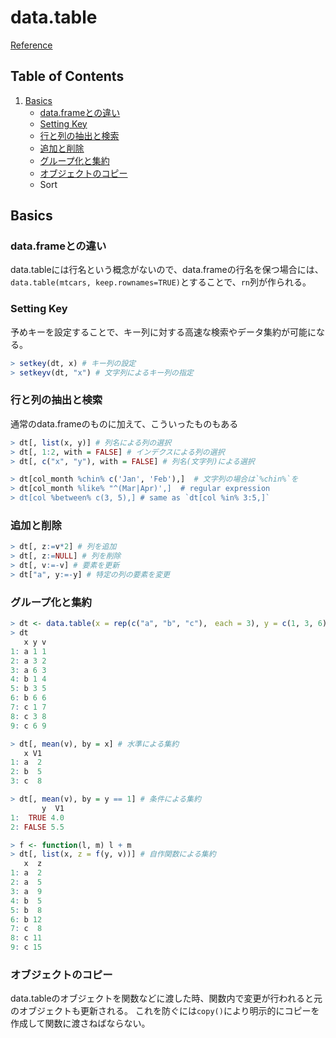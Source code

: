 # data.table
[Reference](http://kohske.github.io/ESTRELA/201410/index.html)

## Table of Contents
1. [Basics](#basics)
	* [data.frameとの違い](#data.frameとの違い)
	* [Setting Key](#setting-key)
	* [行と列の抽出と検索](#行と列の抽出と検索)
	* [追加と削除](#追加と削除)
	* [グループ化と集約](#グループ化と集約)
	* [オブジェクトのコピー](#オブジェクトのコピー)
	* Sort


## Basics
### data.frameとの違い
data.tableには行名という概念がないので、data.frameの行名を保つ場合には、`data.table(mtcars, keep.rownames=TRUE)`とすることで、`rn`列が作られる。

### Setting Key
予めキーを設定することで、キー列に対する高速な検索やデータ集約が可能になる。
```r
> setkey(dt, x) # キー列の設定
> setkeyv(dt, "x") # 文字列によるキー列の指定
```

### 行と列の抽出と検索
通常のdata.frameのものに加えて、こういったものもある
```r
> dt[, list(x, y)] # 列名による列の選択
> dt[, 1:2, with = FALSE] # インデクスによる列の選択
> dt[, c("x", "y"), with = FALSE] # 列名(文字列)による選択

> dt[col_month %chin% c('Jan', 'Feb'),]  # 文字列の場合は`%chin%`を
> dt[col_month %like% "^(Mar|Apr)',]  # regular expression
> dt[col %between% c(3, 5),] # same as `dt[col %in% 3:5,]`
```

### 追加と削除
```r
> dt[, z:=v*2] # 列を追加
> dt[, z:=NULL] # 列を削除
> dt[, v:=-v] # 要素を更新
> dt["a", y:=-y] # 特定の列の要素を変更
```

### グループ化と集約
```r
> dt <- data.table(x = rep(c("a", "b", "c"),　each = 3), y = c(1, 3, 6), v = 1:9)
> dt
   x y v
1: a 1 1
2: a 3 2
3: a 6 3
4: b 1 4
5: b 3 5
6: b 6 6
7: c 1 7
8: c 3 8
9: c 6 9

> dt[, mean(v), by = x] # 水準による集約
   x V1
1: a  2
2: b  5
3: c  8

> dt[, mean(v), by = y == 1] # 条件による集約
       y  V1
1:  TRUE 4.0
2: FALSE 5.5

> f <- function(l, m) l + m
> dt[, list(x, z = f(y, v))] # 自作関数による集約
   x  z
1: a  2
2: a  5
3: a  9
4: b  5
5: b  8
6: b 12
7: c  8
8: c 11
9: c 15
```

### オブジェクトのコピー
data.tableのオブジェクトを関数などに渡した時、関数内で変更が行われると元のオブジェクトも更新される。 これを防ぐには`copy()`により明示的にコピーを作成して関数に渡さねばならない。
